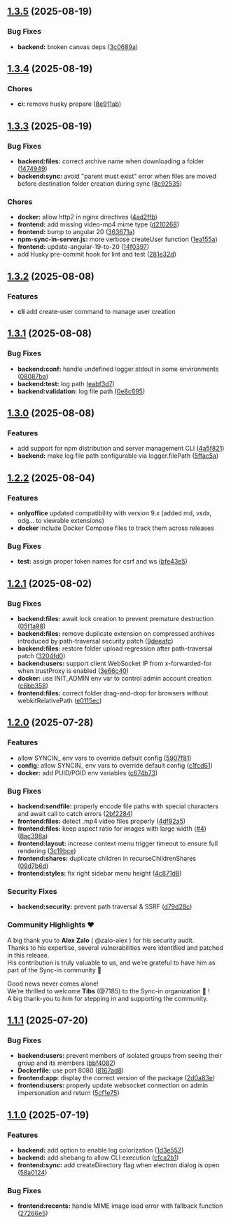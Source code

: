 
## [1.3.5](https://github.com/Sync-in/server/compare/v1.3.4...v1.3.5) (2025-08-19)


### Bug Fixes

* **backend:** broken canvas deps ([3c0689a](https://github.com/Sync-in/server/commit/3c0689a340fe92170409ce98c9ba0480950b34d1))

## [1.3.4](https://github.com/Sync-in/server/compare/v1.3.3...v1.3.4) (2025-08-19)


### Chores

* **ci:** remove husky prepare ([8e911ab](https://github.com/Sync-in/server/commit/8e911abf11e5a3265ea6afe30e26879452766a20))

## [1.3.3](https://github.com/Sync-in/server/compare/v1.3.2...v1.3.3) (2025-08-19)


### Bug Fixes

* **backend:files:** correct archive name when downloading a folder ([1474949](https://github.com/Sync-in/server/commit/147494906e7a04f520195dfb747eb791daabfbc3))
* **backend:sync:** avoid "parent must exist" error when files are moved before destination folder creation during sync ([8c92535](https://github.com/Sync-in/server/commit/8c9253551aa1d90c7fe340b81e5f9b48c82b6fdf))


### Chores

* **docker:** allow http2 in nginx directives ([4ad2ffb](https://github.com/Sync-in/server/commit/4ad2ffbfe12720af75aeac1d7ee7e383d73ad981))
* **frontend:** add missing video-mp4 mime type ([d210268](https://github.com/Sync-in/server/commit/d210268bc8cb5a5e61e0bbc24f431915b509b32d))
* **frontend:** bump to angular 20 ([363671a](https://github.com/Sync-in/server/commit/363671ac5e6ad6299477bf07f0bcffe1cff3e3f4))
* **npm-sync-in-server.js:** more verbose createUser function ([1ea155a](https://github.com/Sync-in/server/commit/1ea155a23f092312cb234758c59002bbe01458b2))
* **frontend:** update-angular-19-to-20 ([14f0397](https://github.com/Sync-in/server/commit/14f03973a77370f531bd1ed4c6c2052b76c15ea2))
* add Husky pre-commit hook for lint and test ([281e32d](https://github.com/Sync-in/server/commit/281e32df28e092b6ea0a57d94b6f8279ca67c4c1))

## [1.3.2](https://github.com/Sync-in/server/compare/v1.3.1...v1.3.2) (2025-08-08)

### Features

* **cli** add create-user command to manage user creation


## [1.3.1](https://github.com/Sync-in/server/compare/v1.3.0...v1.3.1) (2025-08-08)


### Bug Fixes

* **backend:conf:** handle undefined logger.stdout in some environments ([08087ba](https://github.com/Sync-in/server/commit/08087bab675860d4c35041f9cd1752840df3cc7f))
* **backend:test:** log path ([eabf3d7](https://github.com/Sync-in/server/commit/eabf3d734721fbfd821489ac2bc83913c9afaf2e))
* **backend:validation:** log file path ([0e8c695](https://github.com/Sync-in/server/commit/0e8c695437dae0e6000e213382e1f4c7d91aef93))

## [1.3.0](https://github.com/Sync-in/server/compare/v1.2.2...v1.3.0) (2025-08-08)


### Features

* add support for npm distribution and server management CLI ([4a5f821](https://github.com/Sync-in/server/commit/4a5f8215d1caf6d7a3296f223a8ec90a20fe46e0))
* **backend:** make log file path configurable via logger.filePath ([5ffac5a](https://github.com/Sync-in/server/commit/5ffac5a9f42e707da0c9f5d6fba73d6d6022b8fb))

## [1.2.2](https://github.com/Sync-in/server/compare/v1.2.1...v1.2.2) (2025-08-04)

### Features

* **onlyoffice** updated compatibility with version 9.x (added md, vsdx, odg... to viewable extensions)
* **docker** include Docker Compose files to track them across releases

### Bug Fixes

* **test:** assign proper token names for csrf and ws ([bfe43e5](https://github.com/Sync-in/server/commit/bfe43e5f099cf4a4b07943a55e9242843d8b74c2))

## [1.2.1](https://github.com/Sync-in/server/compare/v1.2.0...v1.2.1) (2025-08-02)


### Bug Fixes

* **backend:files:** await lock creation to prevent premature destruction ([05f1a98](https://github.com/Sync-in/server/commit/05f1a98077eceb33fdc3b8312fc0884870c40a38))
* **backend:files:** remove duplicate extension on compressed archives introduced by path-traversal security patch ([9deeafc](https://github.com/Sync-in/server/commit/9deeafcd2cacd6371e0e423416425511ae3e9ff7))
* **backend:files:** restore folder upload regression after path-traversal patch ([3204fd0](https://github.com/Sync-in/server/commit/3204fd0524b87edd0a7450bb3d27315e5a390452))
* **backend:users:** support client WebSocket IP from x-forwarded-for when trustProxy is enabled ([3e66c40](https://github.com/Sync-in/server/commit/3e66c40b6d0884b66b8f45c183ea0253903e4c16))
* **docker:** use INIT_ADMIN env var to control admin account creation ([c6bb358](https://github.com/Sync-in/server/commit/c6bb3589e832bf46a492814bc05e2d8de2699435))
* **frontend:files:** correct folder drag-and-drop for browsers without webkitRelativePath ([e0115ec](https://github.com/Sync-in/server/commit/e0115ec38805c1dfcd39ab7522c81549ec05bdd4))

## [1.2.0](https://github.com/Sync-in/server/compare/v1.1.1...v1.2.0) (2025-07-28)

### Features

* allow SYNCIN_ env vars to override default config ([5907f81](https://github.com/Sync-in/server/commit/5907f81e4001d3c86d49465bad7642ac9516ea76))
* **config:** allow SYNCIN_ env vars to override default
  config ([c1fcd61](https://github.com/Sync-in/server/commit/c1fcd6141e4a551dd108cf81e9a0c64b8f20391d))
* **docker:** add PUID/PGID env variables ([c674b73](https://github.com/Sync-in/server/commit/c674b73b282c1eee4bc5e7fb03ecdb3a8e2ec1ff))

### Bug Fixes

* **backend:sendfile:** properly encode file paths with special characters and await call to catch
  errors ([2bf2284](https://github.com/Sync-in/server/commit/2bf2284bb273ac8b06136803717020c4a8ede5a7))
* **frontend:files:** detect .mp4 video files properly ([4df92a5](https://github.com/Sync-in/server/commit/4df92a531d6bae049a2ebd6beb036b36d21258ca))
* **frontend:files:** keep aspect ratio for images with large
  width ([#4](https://github.com/Sync-in/server/issues/4)) ([8ac398a](https://github.com/Sync-in/server/commit/8ac398a795b05fb4565efd12feedc5b0f9e384c7))
* **frontend:layout:** increase context menu trigger timeout to ensure full
  rendering ([3c19bce](https://github.com/Sync-in/server/commit/3c19bceeb5cc3f86e3db68b0ae554a686820ca8b))
* **frontend:shares:** duplicate children in
  recurseChildrenShares ([09d7b6d](https://github.com/Sync-in/server/commit/09d7b6d37d006390144b558eaf1a0857e648ec6e))
* **frontend:styles:** fix right sidebar menu height ([4c871d8](https://github.com/Sync-in/server/commit/4c871d88586932c27ab1da40aa4ee513b9f36252))

### Security Fixes

* **backend:security:** prevent path traversal & SSRF ([d79d28c](https://github.com/Sync-in/server/commit/d79d28c2d6ccf21b2b81bfd0779978e1a5f3c475))

### Community Highlights ❤️

A big thank you to **Alex Zalo** ( @zalo-alex ) for his security audit.  
Thanks to his expertise, several vulnerabilities were identified and patched in this release.  
His contribution is truly valuable to us, and we’re grateful to have him as part of the Sync-in community 🎉

Good news never comes alone!  
We’re thrilled to welcome **Tibs** (@7185) to the Sync-in organization 🌟 !  
A big thank-you to him for stepping in and supporting the community.

## [1.1.1](https://github.com/Sync-in/server/compare/v1.1.0...v1.1.1) (2025-07-20)

### Bug Fixes

* **backend:users:** prevent members of isolated groups from seeing their group and its
  members ([bbf4082](https://github.com/Sync-in/server/commit/bbf4082ef44aed0ed27d0438da97b0fa26895719))
* **Dockerfile:** use port 8080 ([8167ad8](https://github.com/Sync-in/server/commit/8167ad8cce1f0052f8ef02b0b099fb6e6d36524e))
* **frontend:app:** display the correct version of the
  package ([2d0a83e](https://github.com/Sync-in/server/commit/2d0a83eb20fe836047bc12666bffff06238788dc))
* **frontend:users:** properly update websocket connection on admin impersonation and
  return ([5cf1e75](https://github.com/Sync-in/server/commit/5cf1e751a2592978567a8d729828d562152aa6e2))

## [1.1.0](https://github.com/Sync-in/server/compare/58a0124d40d59fc611656efb77af9ca4d5dcf52c...v1.1.0) (2025-07-19)

### Features

* **backend:** add option to enable log colorization ([1d3e552](https://github.com/Sync-in/server/commit/1d3e5525387d501797db80e03aae5c4a3bb388ef))
* **backend:** add shebang to allow CLI execution ([cfca2b1](https://github.com/Sync-in/server/commit/cfca2b1e7449ac1dbdef879cacdaa24ed30d48d2))
* **frontend:sync:** add createDirectory flag when electron dialog is
  open ([58a0124](https://github.com/Sync-in/server/commit/58a0124d40d59fc611656efb77af9ca4d5dcf52c))

### Bug Fixes

* **frontend:recents:** handle MIME image load error with fallback
  function ([27266e5](https://github.com/Sync-in/server/commit/27266e59c24d3a1b7b4453c81f84ee818f537b72))
